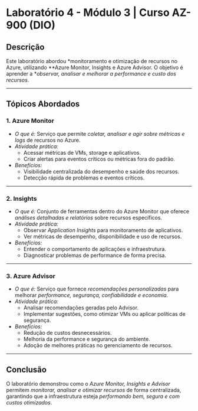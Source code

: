# Laboratório 4 - Módulo 3 | Curso AZ-900 (DIO)

## Descrição
Este laboratório abordou *monitoramento e otimização de recursos no Azure, utilizando **Azure Monitor, Insights e Azure Advisor. O objetivo é aprender a **observar, analisar e melhorar a performance e custo dos recursos*.

---

## Tópicos Abordados

### 1. Azure Monitor
- *O que é:* Serviço que permite *coletar, analisar e agir sobre métricas e logs* de recursos no Azure.  
- *Atividade prática:*  
  - Acessar métricas de VMs, storage e aplicativos.  
  - Criar alertas para eventos críticos ou métricas fora do padrão.  
- *Benefícios:*  
  - Visibilidade centralizada do desempenho e saúde dos recursos.  
  - Detecção rápida de problemas e eventos críticos.

---

### 2. Insights
- *O que é:* Conjunto de ferramentas dentro do Azure Monitor que oferece *análises detalhadas e relatórios* sobre recursos específicos.  
- *Atividade prática:*  
  - Observar *Application Insights* para monitoramento de aplicativos.  
  - Ver métricas de desempenho, disponibilidade e uso de recursos.  
- *Benefícios:*  
  - Entender o comportamento de aplicações e infraestrutura.  
  - Diagnosticar problemas de performance de forma precisa.

---

### 3. Azure Advisor
- *O que é:* Serviço que fornece *recomendações personalizadas* para melhorar *performance, segurança, confiabilidade e economia*.  
- *Atividade prática:*  
  - Analisar recomendações geradas pelo Advisor.  
  - Implementar sugestões, como otimizar VMs ou aplicar políticas de segurança.  
- *Benefícios:*  
  - Redução de custos desnecessários.  
  - Melhoria da performance e segurança do ambiente.  
  - Adoção de melhores práticas no gerenciamento de recursos.

---

## Conclusão
O laboratório demonstrou como o *Azure Monitor, Insights e Advisor* permitem *monitorar, analisar e otimizar recursos* de forma centralizada, garantindo que a infraestrutura esteja *performando bem, segura e com custos otimizados*.
